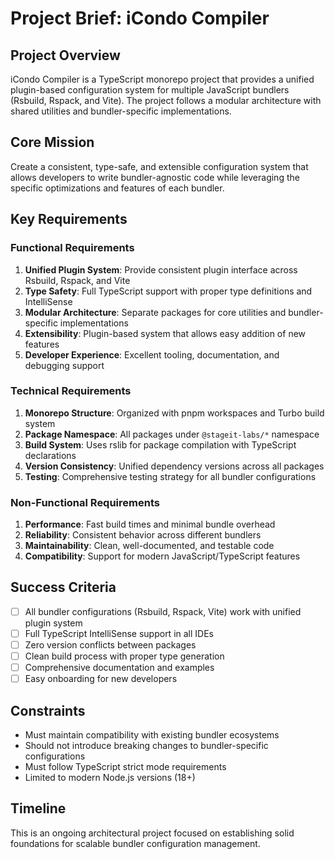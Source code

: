 # Project Brief: iCondo Compiler

## Project Overview
iCondo Compiler is a TypeScript monorepo project that provides a unified plugin-based configuration system for multiple JavaScript bundlers (Rsbuild, Rspack, and Vite). The project follows a modular architecture with shared utilities and bundler-specific implementations.

## Core Mission
Create a consistent, type-safe, and extensible configuration system that allows developers to write bundler-agnostic code while leveraging the specific optimizations and features of each bundler.

## Key Requirements

### Functional Requirements
1. **Unified Plugin System**: Provide consistent plugin interface across Rsbuild, Rspack, and Vite
2. **Type Safety**: Full TypeScript support with proper type definitions and IntelliSense
3. **Modular Architecture**: Separate packages for core utilities and bundler-specific implementations
4. **Extensibility**: Plugin-based system that allows easy addition of new features
5. **Developer Experience**: Excellent tooling, documentation, and debugging support

### Technical Requirements
1. **Monorepo Structure**: Organized with pnpm workspaces and Turbo build system
2. **Package Namespace**: All packages under `@stageit-labs/*` namespace
3. **Build System**: Uses rslib for package compilation with TypeScript declarations
4. **Version Consistency**: Unified dependency versions across all packages
5. **Testing**: Comprehensive testing strategy for all bundler configurations

### Non-Functional Requirements
1. **Performance**: Fast build times and minimal bundle overhead
2. **Reliability**: Consistent behavior across different bundlers
3. **Maintainability**: Clean, well-documented, and testable code
4. **Compatibility**: Support for modern JavaScript/TypeScript features

## Success Criteria
- [ ] All bundler configurations (Rsbuild, Rspack, Vite) work with unified plugin system
- [ ] Full TypeScript IntelliSense support in all IDEs
- [ ] Zero version conflicts between packages
- [ ] Clean build process with proper type generation
- [ ] Comprehensive documentation and examples
- [ ] Easy onboarding for new developers

## Constraints
- Must maintain compatibility with existing bundler ecosystems
- Should not introduce breaking changes to bundler-specific configurations
- Must follow TypeScript strict mode requirements
- Limited to modern Node.js versions (18+)

## Timeline
This is an ongoing architectural project focused on establishing solid foundations for scalable bundler configuration management.
